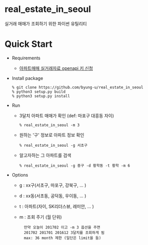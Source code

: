 # real_estate_in_seoul

실거래 매매가 조회하기 위한 파이썬 유틸리티

# Quick Start

- Requirements

  - [아파트매매 실거래자료 openapi 키 신청](https://www.data.go.kr/subMain.jsp?param=T1BFTkFQSUAzMDUwOTg4#/L3B1YnIvdXNlL3ByaS9Jcm9zT3BlbkFwaURldGFpbC9vcGVuQXBpTGlzdFBhZ2UkQF4wMTJtMSRAXnB1YmxpY0RhdGFQaz0zMDUwOTg4JEBeYnJtQ2Q9T0MwMDAzJEBecmVxdWVzdENvdW50PTI0MDYkQF5vcmdJbmRleD1PUEVOQVBJ)


- Install package

  ```
  % git clone https://github.com/byung-u/real_estate_in_seoul
  % python3 setup.py build
  % python3 setup.py install
  ```

- Run

  - 3달치 아파트 매매가 확인 (def: 마포구 대흥동 자이)

    `% real_estate_in_seoul -m 3`

  - 원하는 '구' 정보로 아파트 정보 확인

    `% real_estate_in_seoul -g 서초구`

  - 알고자하는 그 아파트를 검색

    `% real_estate_in_seoul -g 중구 -d 황학동 -t 황학 -m 6`

- Options

  - g : xx구(서초구, 마포구, 강북구, ... )
  - d : xx동(서초동, 공덕동, 우이동, ... )
  - t : 아파트(자이, SK리더스뷰, 레미안, ... )
  - m : 조회 주기 (월 단위)

    ```
      만약 오늘이 201702 이고 -m 3 옵션을 주면
      201702 201701 201612 3달치를 조회하게 됨
      max: 36 month 제한 (일단은 limit을 둠)
    ```
